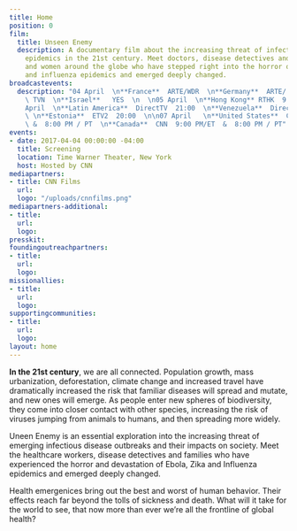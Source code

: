 ```yaml
---
title: Home
position: 0
film:
  title: Unseen Enemy
  description: A documentary film about the increasing threat of infectious disease
    epidemics in the 21st century. Meet doctors, disease detectives and everyday men
    and women around the globe who have stepped right into the horror of ebola, zika
    and influenza epidemics and emerged deeply changed.
broadcastevents:
  description: "04 April  \n**France**  ARTE/WDR  \n**Germany**  ARTE/ WDR  \n**Poland**
    \ TVN  \n**Israel**   YES  \n  \n05 April  \n**Hong Kong** RTHK  9:00pm  \n  \n06
    April  \n**Latin America**  DirectTV  21:00  \n**Venezuela**  DirectTV  22:00
    \ \n**Estonia**  ETV2  20:00  \n\n07 April   \n**United States**  CNN  9:00 PM/ET
    \ &  8:00 PM / PT  \n**Canada**  CNN  9:00 PM/ET  &  8:00 PM / PT"
events:
- date: 2017-04-04 00:00:00 -04:00
  title: Screening
  location: Time Warner Theater, New York
  host: Hosted by CNN
mediapartners:
- title: CNN Films
  url: 
  logo: "/uploads/cnnfilms.png"
mediapartners-additional:
- title: 
  url: 
  logo: 
presskit: 
foundingoutreachpartners:
- title: 
  url: 
  logo: 
missionallies:
- title: 
  url: 
  logo: 
supportingcommunities:
- title: 
  url: 
  logo: 
layout: home
---
```


**In the 21st century**, we are all connected. Population growth, mass urbanization, deforestation, climate change and increased travel have dramatically increased the risk that familiar diseases will spread and mutate, and new ones will emerge. As people enter new spheres of biodiversity, they come into closer contact with other species, increasing the risk of viruses jumping from animals to humans, and then spreading more widely.

Uneen Enemy is an essential exploration into the increasing threat of emerging infectious disease outbreaks and their impacts on society. Meet the healthcare workers, disease detectives and families who have experienced the horror and devastation of Ebola, Zika and Influenza epidemics and emerged deeply changed.

Health emergenices bring out the best and worst of human behavior. Their effects reach far beyond the tolls of sickness and death. What will it take for the world to see, that now more than ever we’re all the frontline of global health?
